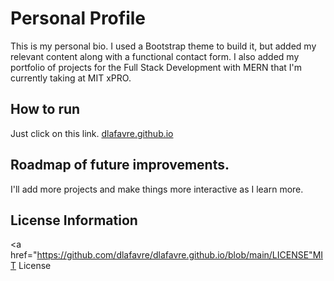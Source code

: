 # Personal Profile
This is my personal bio. I used a Bootstrap theme to build it, but added my relevant content along with a functional contact form. I also added my portfolio of projects for the Full Stack Development with MERN that I'm currently taking at MIT xPRO.
## How to run
Just click on this link. <a href="dlafavre.github.io">dlafavre.github.io</a>
## Roadmap of future improvements.
I'll add more projects and make things more interactive as I learn more.
## License Information
<a href="https://github.com/dlafavre/dlafavre.github.io/blob/main/LICENSE"MIT License</a>
